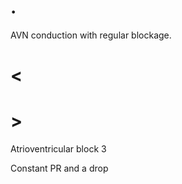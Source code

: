 # .

AVN conduction with regular blockage.

# <

# >

Atrioventricular block 3

Constant PR and a drop
